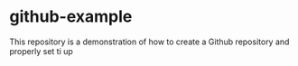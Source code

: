 # github-example
This repository is a demonstration of how to create a Github repository and properly set ti up
